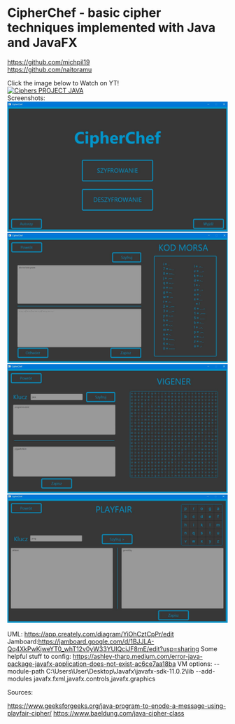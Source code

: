 # CipherChef  -  basic cipher techniques implemented with Java and JavaFX

https://github.com/michpil19 
<br/>
https://github.com/naitoramu
<br/>



Click the image below to Watch on YT!
<br/>
[![Ciphers PROJECT JAVA](https://img.youtube.com/vi/KJ3lubi7u2Q/0.jpg)](https://www.youtube.com/watch?v=KJ3lubi7u2Q "Click to Watch on YT!")
<br/>
Screenshots:
<br/>
![s1](/screenshots/s1.JPG?raw=true "s1")
<br/>
![s2](/screenshots/s2.JPG?raw=true "s2")
<br/>
![s3](/screenshots/s3.JPG?raw=true "s3")
<br/>
![s4](/screenshots/s4.JPG?raw=true "s4")










UML: https://app.creately.com/diagram/YiOhCztCpPr/edit
Jamboard:https://jamboard.google.com/d/1BJJLA-Qq4XkPwKjweYT0_whT12v0yW33YUIQciJF8mE/edit?usp=sharing
Some helpful stuff to config:
https://ashley-tharp.medium.com/error-java-package-javafx-application-does-not-exist-ac6ce7aa18ba
VM options:
--module-path C:\Users\User\Desktop\Javafx\javafx-sdk-11.0.2\lib --add-modules javafx.fxml,javafx.controls,javafx.graphics

Sources:

https://www.geeksforgeeks.org/java-program-to-enode-a-message-using-playfair-cipher/
https://www.baeldung.com/java-cipher-class
